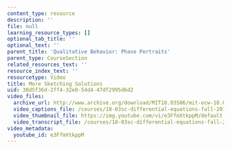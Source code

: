 ```yaml
---
content_type: resource
description: ''
file: null
learning_resource_types: []
optional_tab_title: ''
optional_text: ''
parent_title: 'Qualitative Behavior: Phase Portraits'
parent_type: CourseSection
related_resources_text: ''
resource_index_text: ''
resourcetype: Video
title: More Sketching Solutions
uid: 38d5f36d-2ff4-32e0-54d4-47df2995d6d2
video_files:
  archive_url: http://www.archive.org/download/MIT18.03S06/mit-ocw-18.03-lec27-23apr2003-220k_512kb.mp4
  video_captions_file: /courses/18-03sc-differential-equations-fall-2011/8dc8ceca3a675894920cc54f54e8e0b9_e3FfmXtkppM.vtt
  video_thumbnail_file: https://img.youtube.com/vi/e3FfmXtkppM/default.jpg
  video_transcript_file: /courses/18-03sc-differential-equations-fall-2011/74d557bba8d30af80a57f68d2a5009ef_e3FfmXtkppM.pdf
video_metadata:
  youtube_id: e3FfmXtkppM
---
```

